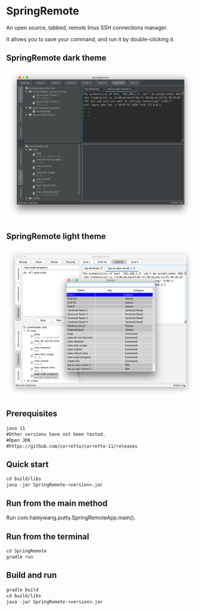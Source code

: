 # SpringRemote

An open source, tabbed, remote linux SSH connections manager. 

It allows you to save your command, and run it by double-clicking it.

## SpringRemote dark theme

![avatar](https://github.com/HaleyWang/SpringRemote/raw/master/doc/springRemoteDarkTheme.png)

## SpringRemote light theme
![avatar](https://github.com/HaleyWang/SpringRemote/raw/master/doc/springRemoteLightTheme.png)


## Prerequisites
```
java 11
#Other versions have not been tested.
#Open JDK
#https://github.com/corretto/corretto-11/releases
```

## Quick start
```
cd build/libs
java -jar SpringRemote-<version>.jar
```

## Run from the main method
Run com.haleywang.putty.SpringRemoteApp.main().


## Run from the terminal
```
cd SpringRemote
gradle run
```

## Build and run
 ```
gradle build
cd build/libs
java -jar SpringRemote-<version>.jar
```
